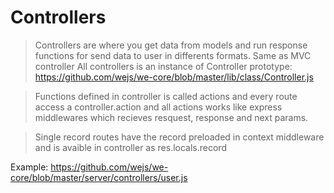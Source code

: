 # Controllers

> Controllers are where you get data from models and run response functions for send data to user in differents formats.
> Same as MVC controller
> All controllers is an instance of Controller prototype: https://github.com/wejs/we-core/blob/master/lib/class/Controller.js

> Functions defined in controller is called actions and every route access a controller.action and all actions works like express middlewares which recieves resquest, response and next params.

> Single record routes have the record preloaded in context middleware and is avaible in controller as res.locals.record


Example: https://github.com/wejs/we-core/blob/master/server/controllers/user.js
